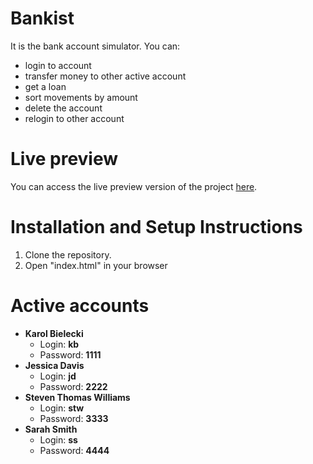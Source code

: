 # Bankist
It is the bank account simulator.
You can:
* login to account
* transfer money to other active account
* get a loan
* sort movements by amount
* delete the account
* relogin to other account

# Live preview
You can access the live preview version of the project [here](https://misterbolt.github.io/bankist/ "Bankist").

# Installation and Setup Instructions
1. Clone the repository.
2. Open "index.html" in your browser

# Active accounts
* **Karol Bielecki**
  * Login: **kb**
  * Password: **1111**
* **Jessica Davis**
  * Login: **jd**
  * Password: **2222**
* **Steven Thomas Williams**
  * Login: **stw**
  * Password: **3333**
* **Sarah Smith**
  * Login: **ss**
  * Password: **4444**
